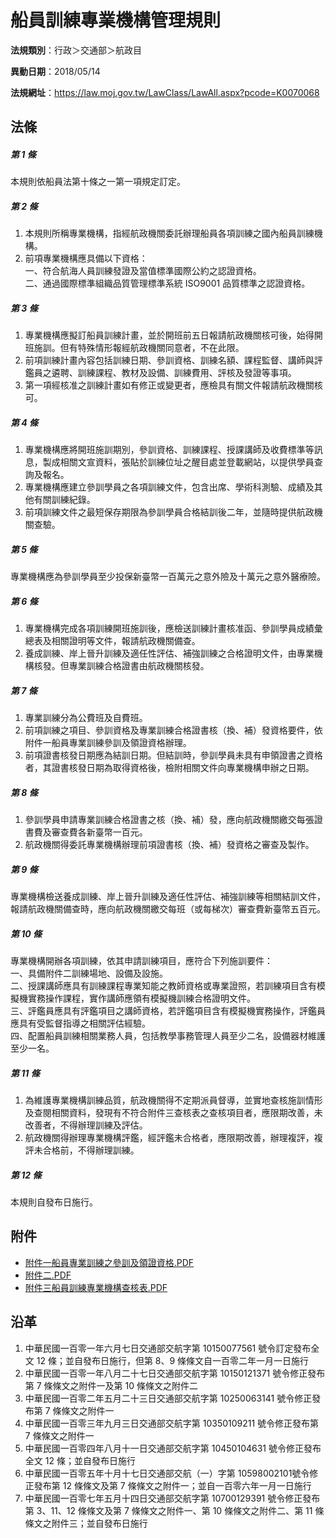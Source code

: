 # 船員訓練專業機構管理規則




**法規類別**：行政＞交通部＞航政目

**異動日期**：2018/05/14  

**法規網址**：https://law.moj.gov.tw/LawClass/LawAll.aspx?pcode=K0070068



## 法條
##### 第 1 條
本規則依船員法第十條之一第一項規定訂定。

##### 第 2 條
1. 本規則所稱專業機構，指經航政機關委託辦理船員各項訓練之國內船員訓練機構。
1. 前項專業機構應具備以下資格：  
一、符合航海人員訓練發證及當值標準國際公約之認證資格。  
二、通過國際標準組織品質管理標準系統 ISO9001  品質標準之認證資格。

##### 第 3 條
1. 專業機構應擬訂船員訓練計畫，並於開班前五日報請航政機關核可後，始得開班施訓。但有特殊情形報經航政機關同意者，不在此限。
1. 前項訓練計畫內容包括訓練日期、參訓資格、訓練名額、課程監督、講師與評鑑員之遴聘、訓練課程、教材及設備、訓練費用、評核及發證等事項。
1. 第一項經核准之訓練計畫如有修正或變更者，應檢具有關文件報請航政機關核可。

##### 第 4 條
1. 專業機構應將開班施訓期別，參訓資格、訓練課程、授課講師及收費標準等訊息，製成相關文宣資料，張貼於訓練位址之醒目處並登載網站，以提供學員查詢及報名。
1. 專業機構應建立參訓學員之各項訓練文件，包含出席、學術科測驗、成績及其他有關訓練紀錄。
1. 前項訓練文件之最短保存期限為參訓學員合格結訓後二年，並隨時提供航政機關查驗。

##### 第 5 條
專業機構應為參訓學員至少投保新臺幣一百萬元之意外險及十萬元之意外醫療險。

##### 第 6 條
1. 專業機構完成各項訓練開班施訓後，應檢送訓練計畫核准函、參訓學員成績彙總表及相關證明等文件，報請航政機關備查。
1. 養成訓練、岸上晉升訓練及適任性評估、補強訓練之合格證明文件，由專業機構核發。但專業訓練合格證書由航政機關核發。

##### 第 7 條
1. 專業訓練分為公費班及自費班。
1. 前項訓練之項目、參訓資格及專業訓練合格證書核（換、補）發資格要件，依附件一船員專業訓練參訓及領證資格辦理。
1. 前項證書核發日期應為結訓日期。但結訓時，參訓學員未具有申領證書之資格者，其證書核發日期為取得資格後，檢附相關文件向專業機構申辦之日期。

##### 第 8 條
1. 參訓學員申請專業訓練合格證書之核（換、補）發，應向航政機關繳交每張證書費及審查費各新臺幣一百元。
1. 航政機關得委託專業機構辦理前項證書核（換、補）發資格之審查及製作。

##### 第 9 條
專業機構檢送養成訓練、岸上晉升訓練及適任性評估、補強訓練等相關結訓文件，報請航政機關備查時，應向航政機關繳交每班（或每梯次）審查費新臺幣五百元。

##### 第 10 條
專業機構開辦各項訓練，依其申請訓練項目，應符合下列施訓要件：  
一、具備附件二訓練場地、設備及設施。  
二、授課講師應具有訓練課程專業知能之教師資格或專業證照，若訓練項目含有模擬機實務操作課程，實作講師應領有模擬機訓練合格證明文件。  
三、評鑑員應具有評鑑項目之講師資格，若評鑑項目含有模擬機實務操作，評鑑員應具有受監督指導之相關評估經驗。  
四、配置船員訓練相關業務人員，包括教學事務管理人員至少二名，設備器材維護至少一名。

##### 第 11 條
1. 為維護專業機構訓練品質，航政機關得不定期派員督導，並實地查核施訓情形及查閱相關資料，發現有不符合附件三查核表之查核項目者，應限期改善，未改善者，不得辦理訓練及評估。
1. 航政機關得辦理專業機構評鑑，經評鑑未合格者，應限期改善，辦理複評，複評未合格前，不得辦理訓練。

##### 第 12 條
本規則自發布日施行。
## 附件
* [附件一船員專業訓練之參訓及領證資格.PDF](https://law.moj.gov.tw/LawClass/LawGetFile.ashx?FileId=0000217442)
* [附件二.PDF](https://law.moj.gov.tw/LawClass/LawGetFile.ashx?FileId=0000217443)
* [附件三船員訓練專業機構查核表.PDF](https://law.moj.gov.tw/LawClass/LawGetFile.ashx?FileId=0000217444)
## 沿革
1. 中華民國一百零一年六月七日交通部交航字第 10150077561  號令訂定發布全文 12 條；並自發布日施行，但第 8、9 條條文自一百零二年一月一日施行
1. 中華民國一百零一年八月二十七日交通部交航字第 10150121371  號令修正發布第 7  條條文之附件一及第 10 條條文之附件二
1. 中華民國一百零二年五月二十三日交通部交航字第 10250063141  號令修正發布第 7  條條文之附件一
1. 中華民國一百零三年九月三日交通部交航字第 10350109211  號令修正發布第 7  條條文之附件一
1. 中華民國一百零四年八月十一日交通部交航字第 10450104631  號令修正發布全文 12 條；並自發布日施行
1. 中華民國一百零五年十月十七日交通部交航（一）字第 10598002101號令修正發布第 12 條條文及第 7  條條文之附件一；並自一百零六年一月一日施行
1. 中華民國一百零七年五月十四日交通部交航字第 10700129391  號令修正發布第 3、11、12  條條文及第 7  條條文之附件一、第 10 條條文之附件二、第 11 條條文之附件三；並自發布日施行
